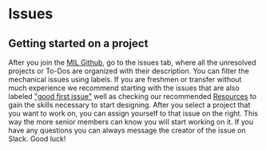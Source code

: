 # Issues
 

## Getting started on a project
After you join the [MIL Github](https://github.com/uf-mil/mil), go to the issues tab, where all the unresolved projects or To-Dos are organized with their description. You can filter the mechanical issues using labels. If you are freshmen or transfer without much experience we recommend starting with the issues that are also labeled ["good first issue"](https://github.com/uf-mil/mil/issues?q=is%3Aopen+is%3Aissue+label%3A%22good+first+issue%22) well as checking our recommended [Resources](resourcesM) to gain the skills necessary to start designing. After you select a project that you want to work on, you can assign yourself to that issue on the right. This way the more senior members can know you will start working on it. If you have any questions you can always message the creator of the issue on Slack. Good luck!


